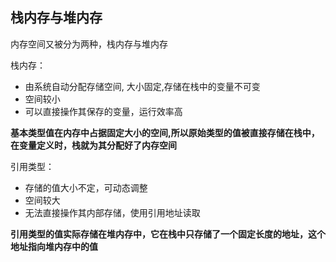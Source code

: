 ## 栈内存与堆内存
内存空间又被分为两种，栈内存与堆内存

栈内存：
* 由系统自动分配存储空间, 大小固定,存储在栈中的变量不可变
* 空间较小
* 可以直接操作其保存的变量，运行效率高

**基本类型值在内存中占据固定大小的空间,所以原始类型的值被直接存储在栈中，在变量定义时，栈就为其分配好了内存空间**

引用类型：
* 存储的值大小不定，可动态调整
* 空间较大
* 无法直接操作其内部存储，使用引用地址读取

**引用类型的值实际存储在堆内存中，它在栈中只存储了一个固定长度的地址，这个地址指向堆内存中的值**